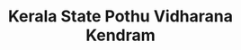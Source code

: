 ---
title: "Kerala State Pothu Vidharana Kendram"
url: /kuriachira/kerala-state-pothu-vidharana-kendram/
shop: supermarket
---